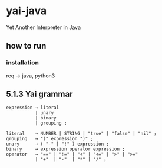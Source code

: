 # yai-java
Yet Another Interpreter in Java

## how to run

### installation
req -> java, python3

## 5.1.3 Yai grammar
```
expression → literal
           | unary
           | binary
           | grouping ;

literal    → NUMBER | STRING | "true" | "false" | "nil" ;
grouping   → "(" expression ")" ;
unary      → ( "-" | "!" ) expression ;
binary     → expression operator expression ;
operator   → "==" | "!=" | "<" | "<=" | ">" | ">="
           | "+"  | "-"  | "*" | "/" ;
```
